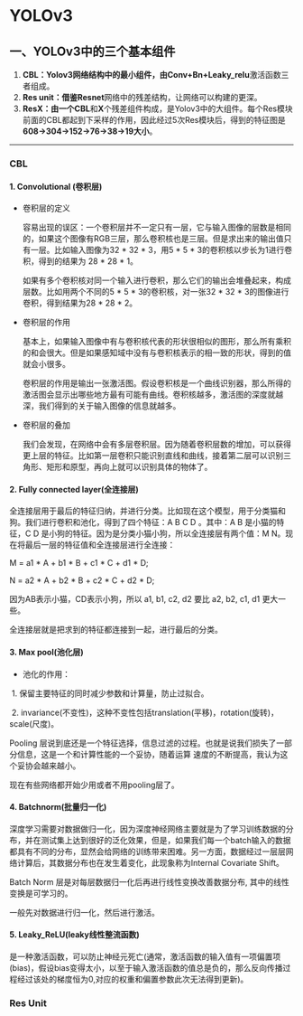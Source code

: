 # YOLOv3

## 一、YOLOv3中的三个基本组件

1. **CBL：**Yolov3网络结构中的最小组件，由**Conv+Bn+Leaky_relu**激活函数三者组成。
2. **Res unit：**借鉴**Resnet**网络中的残差结构，让网络可以构建的更深。
3. **ResX：**由一个**CBL**和**X**个残差组件构成，是Yolov3中的大组件。每个Res模块前面的CBL都起到下采样的作用，因此经过5次Res模块后，得到的特征图是**608->304->152->76->38->19大小**。

---

### CBL

#### 1. Convolutional (卷积层)

- 卷积层的定义

  容易出现的误区：一个卷积层并不一定只有一层，它与输入图像的层数是相同的，如果这个图像有RGB三层，那么卷积核也是三层。但是求出来的输出值只有一层。比如输入图像为32 * 32 * 3，用5 * 5 * 3的卷积核以步长为1进行卷积，得到的结果为 28 * 28 * 1。

  如果有多个卷积核对同一个输入进行卷积，那么它们的输出会堆叠起来，构成层数。比如用两个不同的5 * 5 * 3的卷积核，对一张32 * 32 * 3的图像进行卷积，得到结果为28 * 28 * 2。

- 卷积层的作用

  基本上，如果输入图像中有与卷积核代表的形状很相似的图形，那么所有乘积的和会很大。但是如果感知域中没有与卷积核表示的相一致的形状，得到的值就会小很多。

  卷积层的作用是输出一张激活图。假设卷积核是一个曲线识别器，那么所得的激活图会显示出哪些地方最有可能有曲线。卷积核越多，激活图的深度就越深，我们得到的关于输入图像的信息就越多。

- 卷积层的叠加

  我们会发现，在网络中会有多层卷积层。因为随着卷积层数的增加，可以获得更上层的特征。比如第一层卷积只能识别直线和曲线，接着第二层可以识别三角形、矩形和原型，再向上就可以识别具体的物体了。

#### 2. Fully connected layer(全连接层)

全连接层用于最后的特征归纳，并进行分类。比如现在这个模型，用于分类猫和狗。我们进行卷积和池化，得到了四个特征：A B C D 。其中：A B 是小猫的特征，C D 是小狗的特征。因为是分类小猫小狗，所以全连接层有两个值：M N。现在将最后一层的特征值和全连接层进行全连接：

M = a1 * A + b1 * B + c1 * C + d1 * D;

N = a2 * A + b2 * B + c2 * C + d2 * D;

因为AB表示小猫，CD表示小狗，所以 a1, b1, c2, d2 要比 a2, b2, c1, d1 更大一些。

全连接层就是把求到的特征都连接到一起，进行最后的分类。

#### 3. Max pool(池化层)

- 池化的作用：

​	1. 保留主要特征的同时减少参数和计算量，防止过拟合。

​	2. invariance(不变性)，这种不变性包括translation(平移)，rotation(旋转)，scale(尺度)。

Pooling 层说到底还是一个特征选择，信息过滤的过程。也就是说我们损失了一部分信息，这是一个和计算性能的一个妥协，随着运算	速度的不断提高，我认为这个妥协会越来越小。

现在有些网络都开始少用或者不用pooling层了。

#### 4. Batchnorm(批量归一化)

深度学习需要对数据做归一化，因为深度神经网络主要就是为了学习训练数据的分布，并在测试集上达到很好的泛化效果，但是，如果我们每一个batch输入的数据都具有不同的分布，显然会给网络的训练带来困难。另一方面，数据经过一层层网络计算后，其数据分布也在发生着变化，此现象称为Internal Covariate Shift。

Batch Norm 层是对每层数据归一化后再进行线性变换改善数据分布, 其中的线性变换是可学习的。

一般先对数据进行归一化，然后进行激活。

#### 5. Leaky_ReLU(leaky线性整流函数)

是一种激活函数，可以防止神经元死亡(通常，激活函数的输入值有一项偏置项(bias)，假设bias变得太小，以至于输入激活函数的值总是负的，那么反向传播过程经过该处的梯度恒为0,对应的权重和偏置参数此次无法得到更新)。



### Res Unit


